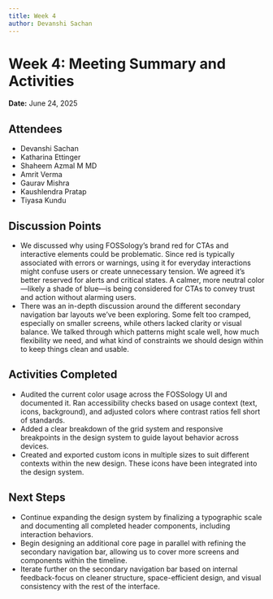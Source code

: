```yaml
---
title: Week 4
author: Devanshi Sachan
---
```

<!--
SPDX-License-Identifier: CC-BY-SA-4.0

SPDX-FileCopyrightText: 2025 Devanshi Sachan <devs221102gmail.com>
-->

# Week 4: Meeting Summary and Activities

**Date:** June 24, 2025

## Attendees
- Devanshi Sachan
- Katharina Ettinger
- Shaheem Azmal M MD
- Amrit Verma
- Gaurav Mishra
- Kaushlendra Pratap
- Tiyasa Kundu

## Discussion Points
- We discussed why using FOSSology’s brand red for CTAs and interactive elements could be problematic. Since red is typically associated with errors or warnings, using it for everyday interactions might confuse users or create unnecessary tension. We agreed it’s better reserved for alerts and critical states. A calmer, more neutral color—likely a shade of blue—is being considered for CTAs to convey trust and action without alarming users.
- There was an in-depth discussion around the different secondary navigation bar layouts we’ve been exploring. Some felt too cramped, especially on smaller screens, while others lacked clarity or visual balance. We talked through which patterns might scale well, how much flexibility we need, and what kind of constraints we should design within to keep things clean and usable.

## Activities Completed
- Audited the current color usage across the FOSSology UI and documented it. Ran accessibility checks based on usage context (text, icons, background), and adjusted colors where contrast ratios fell short of standards.
- Added a clear breakdown of the grid system and responsive breakpoints in the design system to guide layout behavior across devices.
- Created and exported custom icons in multiple sizes to suit different contexts within the new design. These icons have been integrated into the design system.

## Next Steps
- Continue expanding the design system by finalizing a typographic scale and documenting all completed header components, including interaction behaviors.
- Begin designing an additional core page in parallel with refining the secondary navigation bar, allowing us to cover more screens and components within the timeline.
- Iterate further on the secondary navigation bar based on internal feedback-focus on cleaner structure, space-efficient design, and visual consistency with the rest of the interface.
